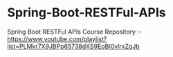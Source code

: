 # Spring-Boot-RESTFul-APIs
Spring Boot RESTFul APIs Course Repository :-https://www.youtube.com/playlist?list=PLMkr7X9JBPp65738dXS9EoBI0vlrxZqJb

